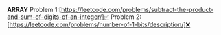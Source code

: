 **ARRAY**
Problem 1:[https://leetcode.com/problems/subtract-the-product-and-sum-of-digits-of-an-integer/]✅
Problem 2:[https://leetcode.com/problems/number-of-1-bits/description/]❌
